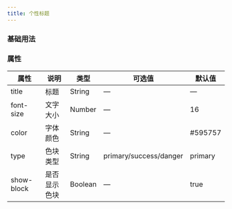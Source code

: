 ```yaml
---
title: 个性标题
---
```


### 基础用法

<hl-demo-block-title/>

### 属性

| 属性       | 说明         | 类型    | 可选值                 | 默认值  |
| ---------- | ------------ | ------- | ---------------------- | ------- |
| title      | 标题         | String  | —                      | —       |
| font-size  | 文字大小     | Number  | —                      | 16      |
| color      | 字体颜色     | String  | —                      | #595757 |
| type       | 色块类型     | String  | primary/success/danger | primary |
| show-block | 是否显示色块 | Boolean | —                      | true    |
